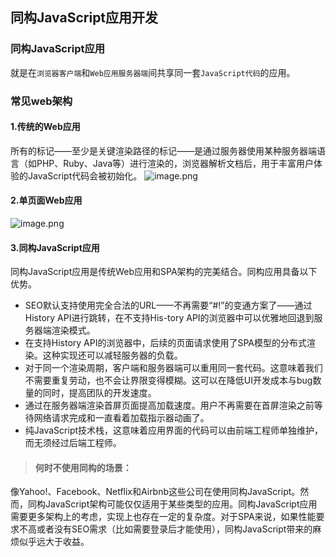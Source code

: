 ## 同构JavaScript应用开发

### 同构JavaScript应用
就是在`浏览器客户端`和`Web应用服务器端`间共享同一套`JavaScript代码`的应用。

### 常见web架构
#### 1.传统的Web应用
所有的标记——至少是关键渲染路径的标记——是通过服务器使用某种服务器端语言（如PHP、Ruby、Java等）进行渲染的，浏览器解析文档后，用于丰富用户体验的JavaScript代码会被初始化。
![image.png](https://upload-images.jianshu.io/upload_images/1877305-23c0a63c5b5a544b.png?imageMogr2/auto-orient/strip%7CimageView2/2/w/1240)

#### 2.单页面Web应用
![image.png](https://upload-images.jianshu.io/upload_images/1877305-ff6c9365ccb29178.png?imageMogr2/auto-orient/strip%7CimageView2/2/w/1240)

#### 3.同构JavaScript应用
同构JavaScript应用是传统Web应用和SPA架构的完美结合。同构应用具备以下优势。
* SEO默认支持使用完全合法的URL——不再需要“#!”的变通方案了——通过History API进行跳转，在不支持His-tory API的浏览器中可以优雅地回退到服务器端渲染模式。
* 在支持History API的浏览器中，后续的页面请求使用了SPA模型的分布式渲染。这种实现还可以减轻服务器的负载。
* 对于同一个渲染周期，客户端和服务器端可以重用同一套代码。这意味着我们不需要重复劳动，也不会让界限变得模糊。这可以在降低UI开发成本与bug数量的同时，提高团队的开发速度。
* 通过在服务器端渲染首屏页面提高加载速度。用户不再需要在首屏渲染之前等待网络请求完成和一直看着加载指示器动画了。
* 纯JavaScript技术栈，这意味着应用界面的代码可以由前端工程师单独维护，而无须经过后端工程师。

> #### 何时不使用同构的场景：
像Yahoo!、Facebook、Netflix和Airbnb这些公司在使用同构JavaScript。然而，同构JavaScript架构可能仅仅适用于某些类型的应用。同构JavaScript应用需要更多架构上的考虑，实现上也存在一定的复杂度。对于SPA来说，如果性能要求不高或者没有SEO需求（比如需要登录后才能使用），同构JavaScript带来的麻烦似乎远大于收益。